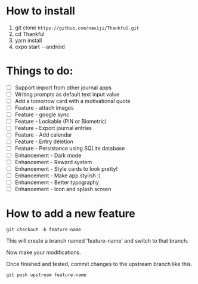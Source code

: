 # How to install
1. git clone ```https://github.com/naviji/Thankful.git```
2. cd Thankful
3. yarn install
4. expo start --android

# Things to do:
- [ ] Support import from other journal apps
- [ ] Writing prompts as default text input value
- [ ] Add a tomorrow card with a motivational quote
- [ ] Feature - attach images
- [ ] Feature - google sync
- [ ] Feature - Lockable (PIN or Biometric)
- [ ] Feature - Export journal entries
- [ ] Feature - Add calendar
- [ ] Feature - Entry deletion
- [ ] Feature - Persistance using SQLite database
- [ ] Enhancement - Dark mode
- [ ] Enhancement - Reward system
- [ ] Enhancement - Style cards to look pretty!
- [ ] Enhancement - Make app stylish :) 
- [ ] Enhancement - Better typography
- [ ] Enhancement - Icon and splash screen

# How to add a new feature
```
git checkout -b feature-name
```

This will create a branch named 'feature-name' and switch to that branch.

Now make your modifications.

Once finished and tested, commit changes to the upstream branch like this.

```
git push upstream feature-name
```
